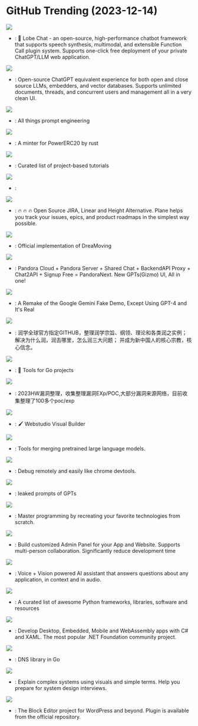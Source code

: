 # GitHub Trending (2023-12-14)

![](https://img.shields.io/badge/TypeScript-New%201-green?style=flat-square&logo=appveyor)
- [](https://github.comundefined): 🤖 Lobe Chat - an open-source, high-performance chatbot framework that supports speech synthesis, multimodal, and extensible Function Call plugin system. Supports one-click free deployment of your private ChatGPT/LLM web application.

![](https://img.shields.io/badge/JavaScript-New%20293-green?style=flat-square&logo=appveyor)
- [](https://github.comundefined): Open-source ChatGPT equivalent experience for both open and close source LLMs, embedders, and vector databases. Supports unlimited documents, threads, and concurrent users and management all in a very clean UI.

![](https://img.shields.io/badge/Python-New%20320-green?style=flat-square&logo=appveyor)
- [](https://github.comundefined): All things prompt engineering

![](https://img.shields.io/badge/Rust-New%206-green?style=flat-square&logo=appveyor)
- [](https://github.comundefined): A minter for PowerERC20 by rust

![](https://img.shields.io/badge/none-New%201-green?style=flat-square&logo=appveyor)
- [](https://github.comundefined): Curated list of project-based tutorials

![](https://img.shields.io/badge/none-New%2045-green?style=flat-square&logo=appveyor)
- [](https://github.comundefined): 

![](https://img.shields.io/badge/TypeScript-New%20314-green?style=flat-square&logo=appveyor)
- [](https://github.comundefined): 🔥 🔥 🔥 Open Source JIRA, Linear and Height Alternative. Plane helps you track your issues, epics, and product roadmaps in the simplest way possible.

![](https://img.shields.io/badge/none-New%20148-green?style=flat-square&logo=appveyor)
- [](https://github.comundefined): Official implementation of DreaMoving

![](https://img.shields.io/badge/PHP-New%20370-green?style=flat-square&logo=appveyor)
- [](https://github.comundefined): Pandora Cloud + Pandora Server + Shared Chat + BackendAPI Proxy + Chat2API + Signup Free = PandoraNext. New GPTs(Gizmo) UI, All in one!

![](https://img.shields.io/badge/TypeScript-New%20102-green?style=flat-square&logo=appveyor)
- [](https://github.comundefined): A Remake of the Google Gemini Fake Demo, Except Using GPT-4 and It's Real

![](https://img.shields.io/badge/none-New%20254-green?style=flat-square&logo=appveyor)
- [](https://github.comundefined): 润学全球官方指定GITHUB，整理润学宗旨、纲领、理论和各类润之实例；解决为什么润，润去哪里，怎么润三大问题； 并成为新中国人的核心宗教，核心信念。

![](https://img.shields.io/badge/Go-New%20196-green?style=flat-square&logo=appveyor)
- [](https://github.comundefined): 🦩 Tools for Go projects

![](https://img.shields.io/badge/none-New%2080-green?style=flat-square&logo=appveyor)
- [](https://github.comundefined): 2023HW漏洞整理，收集整理漏洞EXp/POC,大部分漏洞来源网络，目前收集整理了100多个poc/exp

![](https://img.shields.io/badge/TypeScript-New%2056-green?style=flat-square&logo=appveyor)
- [](https://github.comundefined): 🖌 Webstudio Visual Builder

![](https://img.shields.io/badge/Python-New%2027-green?style=flat-square&logo=appveyor)
- [](https://github.comundefined): Tools for merging pretrained large language models.

![](https://img.shields.io/badge/TypeScript-New%20717-green?style=flat-square&logo=appveyor)
- [](https://github.comundefined): Debug remotely and easily like chrome devtools.

![](https://img.shields.io/badge/none-New%20415-green?style=flat-square&logo=appveyor)
- [](https://github.comundefined): leaked prompts of GPTs

![](https://img.shields.io/badge/none-New%20147-green?style=flat-square&logo=appveyor)
- [](https://github.comundefined): Master programming by recreating your favorite technologies from scratch.

![](https://img.shields.io/badge/TypeScript-New%20177-green?style=flat-square&logo=appveyor)
- [](https://github.comundefined): Build customized Admin Panel for your App and Website. Supports multi-person collaboration. Significantly reduce development time

![](https://img.shields.io/badge/JavaScript-New%20110-green?style=flat-square&logo=appveyor)
- [](https://github.comundefined): Voice + Vision powered AI assistant that answers questions about any application, in context and in audio.

![](https://img.shields.io/badge/Python-New%20215-green?style=flat-square&logo=appveyor)
- [](https://github.comundefined): A curated list of awesome Python frameworks, libraries, software and resources

![](https://img.shields.io/badge/C%23-New%2040-green?style=flat-square&logo=appveyor)
- [](https://github.comundefined): Develop Desktop, Embedded, Mobile and WebAssembly apps with C# and XAML. The most popular .NET Foundation community project.

![](https://img.shields.io/badge/Go-New%2063-green?style=flat-square&logo=appveyor)
- [](https://github.comundefined): DNS library in Go

![](https://img.shields.io/badge/none-New%20276-green?style=flat-square&logo=appveyor)
- [](https://github.comundefined): Explain complex systems using visuals and simple terms. Help you prepare for system design interviews.

![](https://img.shields.io/badge/JavaScript-New%209-green?style=flat-square&logo=appveyor)
- [](https://github.comundefined): The Block Editor project for WordPress and beyond. Plugin is available from the official repository.

